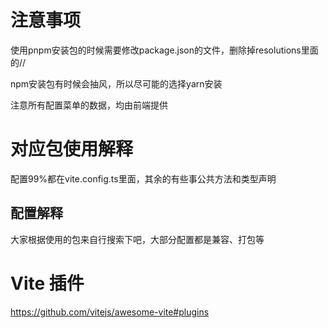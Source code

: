 # 注意事项
使用pnpm安装包的时候需要修改package.json的文件，删除掉resolutions里面的//

npm安装包有时候会抽风，所以尽可能的选择yarn安装

注意所有配置菜单的数据，均由前端提供

# 对应包使用解释
配置99%都在vite.config.ts里面，其余的有些事公共方法和类型声明

## 配置解释
大家根据使用的包来自行搜索下吧，大部分配置都是兼容、打包等

# Vite 插件
https://github.com/vitejs/awesome-vite#plugins
